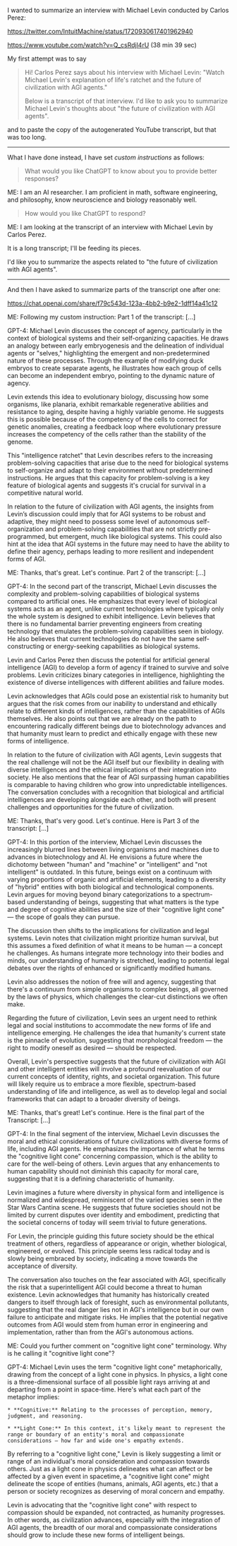 I wanted to summarize an interview with Michael Levin conducted by Carlos Perez:

https://twitter.com/IntuitMachine/status/1720930617401962940

https://www.youtube.com/watch?v=Q_csRdjl4rU (38 min 39 sec)

My first attempt was to say

>Hi! Carlos Perez says about his interview with Michael Levin:
"Watch Michael Levin's explanation of life's ratchet and the future of civilization with AGI agents."
>
>Below is a transcript of that interview. I'd like to ask you to summarize Michael Levin's thoughts about
"the future of civilization with AGI agents".

and to paste the copy of the autogenerated YouTube transcript, but that was too long.

---

What I have done instead, I have set _custom instructions_ as follows:

>What would you like ChatGPT to know about you to provide better responses?

ME: I am an AI researcher. I am proficient in math, software engineering, and philosophy, know neuroscience and biology reasonably well.

>How would you like ChatGPT to respond?

ME: I am looking at the transcript of an interview with Michael Levin by Carlos Perez. 

It is a long transcript; I'll be feeding its pieces.

I'd like you to summarize the aspects related to "the future of civilization with AGI agents".

---

And then I have asked to summarize parts of the transcript one after one:

https://chat.openai.com/share/f79c543d-123a-4bb2-b9e2-1dff14a41c12

ME: Following my custom instruction: Part 1 of the transcript: [...]

GPT-4: Michael Levin discusses the concept of agency, particularly in the context of biological systems and their self-organizing capacities. He draws an analogy between early embryogenesis and the delineation of individual agents or "selves," highlighting the emergent and non-predetermined nature of these processes. Through the example of modifying duck embryos to create separate agents, he illustrates how each group of cells can become an independent embryo, pointing to the dynamic nature of agency.

Levin extends this idea to evolutionary biology, discussing how some organisms, like planaria, exhibit remarkable regenerative abilities and resistance to aging, despite having a highly variable genome. He suggests this is possible because of the competency of the cells to correct for genetic anomalies, creating a feedback loop where evolutionary pressure increases the competency of the cells rather than the stability of the genome.

This "intelligence ratchet" that Levin describes refers to the increasing problem-solving capacities that arise due to the need for biological systems to self-organize and adapt to their environment without predetermined instructions. He argues that this capacity for problem-solving is a key feature of biological agents and suggests it's crucial for survival in a competitive natural world.

In relation to the future of civilization with AGI agents, the insights from Levin’s discussion could imply that for AGI systems to be robust and adaptive, they might need to possess some level of autonomous self-organization and problem-solving capabilities that are not strictly pre-programmed, but emergent, much like biological systems. This could also hint at the idea that AGI systems in the future may need to have the ability to define their agency, perhaps leading to more resilient and independent forms of AGI.

ME: Thanks, that's great. Let's continue. Part 2 of the transcript: [...]

GPT-4: In the second part of the transcript, Michael Levin discusses the complexity and problem-solving capabilities of biological systems compared to artificial ones. He emphasizes that every level of biological systems acts as an agent, unlike current technologies where typically only the whole system is designed to exhibit intelligence. Levin believes that there is no fundamental barrier preventing engineers from creating technology that emulates the problem-solving capabilities seen in biology. He also believes that current technologies do not have the same self-constructing or energy-seeking capabilities as biological systems.

Levin and Carlos Perez then discuss the potential for artificial general intelligence (AGI) to develop a form of agency if trained to survive and solve problems. Levin criticizes binary categories in intelligence, highlighting the existence of diverse intelligences with different abilities and failure modes.

Levin acknowledges that AGIs could pose an existential risk to humanity but argues that the risk comes from our inability to understand and ethically relate to different kinds of intelligences, rather than the capabilities of AGIs themselves. He also points out that we are already on the path to encountering radically different beings due to biotechnology advances and that humanity must learn to predict and ethically engage with these new forms of intelligence.

In relation to the future of civilization with AGI agents, Levin suggests that the real challenge will not be the AGI itself but our flexibility in dealing with diverse intelligences and the ethical implications of their integration into society. He also mentions that the fear of AGI surpassing human capabilities is comparable to having children who grow into unpredictable intelligences. The conversation concludes with a recognition that biological and artificial intelligences are developing alongside each other, and both will present challenges and opportunities for the future of civilization.

ME: Thanks, that's very good. Let's continue. Here is Part 3 of the transcript: [...]

GPT-4: In this portion of the interview, Michael Levin discusses the increasingly blurred lines between living organisms and machines due to advances in biotechnology and AI. He envisions a future where the dichotomy between "human" and "machine" or "intelligent" and "not intelligent" is outdated. In this future, beings exist on a continuum with varying proportions of organic and artificial elements, leading to a diversity of "hybrid" entities with both biological and technological components. Levin argues for moving beyond binary categorizations to a spectrum-based understanding of beings, suggesting that what matters is the type and degree of cognitive abilities and the size of their "cognitive light cone" — the scope of goals they can pursue.

The discussion then shifts to the implications for civilization and legal systems. Levin notes that civilization might prioritize human survival, but this assumes a fixed definition of what it means to be human — a concept he challenges. As humans integrate more technology into their bodies and minds, our understanding of humanity is stretched, leading to potential legal debates over the rights of enhanced or significantly modified humans.

Levin also addresses the notion of free will and agency, suggesting that there's a continuum from simple organisms to complex beings, all governed by the laws of physics, which challenges the clear-cut distinctions we often make.

Regarding the future of civilization, Levin sees an urgent need to rethink legal and social institutions to accommodate the new forms of life and intelligence emerging. He challenges the idea that humanity's current state is the pinnacle of evolution, suggesting that morphological freedom — the right to modify oneself as desired — should be respected.

Overall, Levin's perspective suggests that the future of civilization with AGI and other intelligent entities will involve a profound reevaluation of our current concepts of identity, rights, and societal organization. This future will likely require us to embrace a more flexible, spectrum-based understanding of life and intelligence, as well as to develop legal and social frameworks that can adapt to a broader diversity of beings.

ME: Thanks, that's great! Let's continue. Here is the final part of the Transcript: [...]

GPT-4: In the final segment of the interview, Michael Levin discusses the moral and ethical considerations of future civilizations with diverse forms of life, including AGI agents. He emphasizes the importance of what he terms the "cognitive light cone" concerning compassion, which is the ability to care for the well-being of others. Levin argues that any enhancements to human capability should not diminish this capacity for moral care, suggesting that it is a defining characteristic of humanity.

Levin imagines a future where diversity in physical form and intelligence is normalized and widespread, reminiscent of the varied species seen in the Star Wars Cantina scene. He suggests that future societies should not be limited by current disputes over identity and embodiment, predicting that the societal concerns of today will seem trivial to future generations.

For Levin, the principle guiding this future society should be the ethical treatment of others, regardless of appearance or origin, whether biological, engineered, or evolved. This principle seems less radical today and is slowly being embraced by society, indicating a move towards the acceptance of diversity.

The conversation also touches on the fear associated with AGI, specifically the risk that a superintelligent AGI could become a threat to human existence. Levin acknowledges that humanity has historically created dangers to itself through lack of foresight, such as environmental pollutants, suggesting that the real danger lies not in AGI's intelligence but in our own failure to anticipate and mitigate risks. He implies that the potential negative outcomes from AGI would stem from human error in engineering and implementation, rather than from the AGI's autonomous actions.

ME: Could you further comment on "cognitive light cone" terminology. Why is he calling it "cognitive light cone"?

GPT-4: Michael Levin uses the term "cognitive light cone" metaphorically, drawing from the concept of a light cone in physics. In physics, a light cone is a three-dimensional surface of all possible light rays arriving at and departing from a point in space-time. Here's what each part of the metaphor implies:

    * **Cognitive:** Relating to the processes of perception, memory, judgment, and reasoning.

    * **Light Cone:** In this context, it's likely meant to represent the range or boundary of an entity's moral and compassionate considerations — how far and wide one's empathy extends.

By referring to a "cognitive light cone," Levin is likely suggesting a limit or range of an individual's moral consideration and compassion towards others. Just as a light cone in physics delineates what can affect or be affected by a given event in spacetime, a "cognitive light cone" might delineate the scope of entities (humans, animals, AGI agents, etc.) that a person or society recognizes as deserving of moral concern and empathy.

Levin is advocating that the "cognitive light cone" with respect to compassion should be expanded, not contracted, as humanity progresses. In other words, as civilization advances, especially with the integration of AGI agents, the breadth of our moral and compassionate considerations should grow to include these new forms of intelligent beings.
